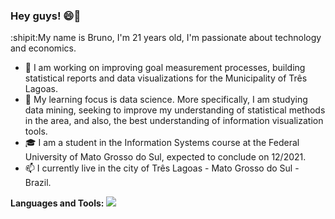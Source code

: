 ### Hey guys! 😄👋
:shipit:My name is Bruno, I'm 21 years old, I'm passionate about technology and economics.

- 🔭 I am working on improving goal measurement processes, building statistical reports and data visualizations for the Municipality of Três Lagoas.
- :blue_book: My learning focus is data science. More specifically, I am studying data mining, seeking to improve my understanding of statistical methods in the area, and also, the best understanding of information visualization tools.
- :mortar_board: I am a student in the Information Systems course at the Federal University of Mato Grosso do Sul, expected to conclude on 12/2021. 
- 📫 I currently live in the city of Três Lagoas - Mato Grosso do Sul - Brazil.

**Languages and Tools:**
<img src="https://img.icons8.com/dusk/20/000000/python.png"/>


